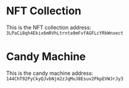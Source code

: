 <!-- Create readme md that inform the nft collection address and candy machine address -->

# NFT Collection

This is the NFT collection address: `3LPaCi8qh4Ekix6mRVhLtrnta9mFvfAGFLcYRkWnxect`

# Candy Machine

This is the candy machine address: `144ChT92PyCkyQJvbNjm2zJqMuJ8Esuv2PkpEVWJrJy3`
